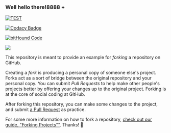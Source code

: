 ### Well hello there!8888 + 
[![TEST](https://img.shields.io/badge/DEEPSCAN-85-red.svg)](http://deepscan.io)

[![Codacy Badge](https://api.codacy.com/project/badge/Grade/485fc5685be5432da604bad37772854d)](https://www.codacy.com/app/esil7153/TEST-REPO?utm_source=github.com&amp;utm_medium=referral&amp;utm_content=casval/TEST-REPO&amp;utm_campaign=Badge_Grade)

[![bitHound Code](https://www.bithound.io/github/casval/TEST-REPO/badges/code.svg)](https://www.bithound.io/github/casval/TEST-REPO)

<a href="https://codeclimate.com/github/casval/TEST-REPO"><img src="https://codeclimate.com/github/casval/TEST-REPO/badges/issue_count.svg" /></a>

This repository is meant to provide an example for *forking* a repository on GitHub.

Creating a *fork* is producing a personal copy of someone else's project. Forks act as a sort of bridge between the original repository and your personal copy. You can submit *Pull Requests* to help make other people's projects better by offering your changes up to the original project. Forking is at the core of social coding at GitHub.

After forking this repository, you can make some changes to the project, and submit [a Pull Request](https://github.com/octocat/Spoon-Knife/pulls) as practice.

For some more information on how to fork a repository, [check out our guide, "Forking Projects""](http://guides.github.com/overviews/forking/). Thanks! :sparkling_heart:
